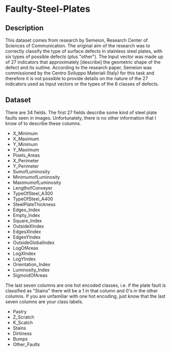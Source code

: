 # Faulty-Steel-Plates
## Description
This dataset comes from research by Semeion, Research Center of Sciences of Communication. The original aim of the research was to correctly classify the type of surface defects in stainless steel plates, with six types of possible defects (plus "other"). The Input vector was made up of 27 indicators that approximately [describe] the geometric shape of the defect and its outline. According to the research paper, Semeion was commissioned by the Centro Sviluppo Materiali (Italy) for this task and therefore it is not possible to provide details on the nature of the 27 indicators used as Input vectors or the types of the 6 classes of defects.
## Dataset
There are 34 fields. The first 27 fields describe some kind of steel plate faults seen in images. Unfortunately, there is no other information that I know of to describe these columns.

- X_Minimum
- X_Maximum
- Y_Minimum
- Y_Maximum
- Pixels_Areas
- X_Perimeter
- Y_Perimeter
- SumofLuminosity
- MinimumofLuminosity
- MaximumofLuminosity
- LengthofConveyer
- TypeOfSteel_A300
- TypeOfSteel_A400
- SteelPlateThickness
- Edges_Index
- Empty_Index
- Square_Index
- OutsideXIndex
- EdgesXIndex
- EdgesYIndex
- OutsideGlobalIndex
- LogOfAreas
- LogXIndex
- LogYIndex
- Orientation_Index
- Luminosity_Index
- SigmoidOfAreas

The last seven columns are one hot encoded classes, i.e. if the plate fault is classified as "Stains" there will be a 1 in that column and 0's in the other columns. If you are unfamiliar with one hot encoding, just know that the last seven columns are your class labels.

- Pastry
- Z_Scratch
- K_Scatch
- Stains
- Dirtiness
- Bumps
- Other_Faults
